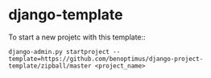 django-template
===============

To start a new projetc with this template::

    django-admin.py startproject --template=https://github.com/benoptimus/django-project-template/zipball/master <project_name>
